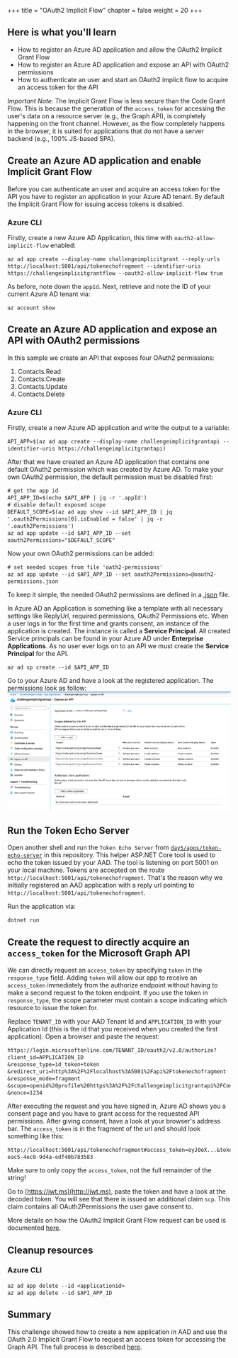 +++
title = "OAuth2 Implicit Flow"
chapter = false
weight = 20
+++

## Here is what you'll learn

- How to register an Azure AD application and allow the OAuth2 Implicit Grant Flow
- How to register an Azure AD application and expose an API with OAuth2 permissions
- How to authenticate an user and start an OAuth2 implicit flow to acquire an access token for the API

*Important Note:*
The Implicit Grant Flow is less secure than the Code Grant Flow. This is because the generation of the `access_token` for accessing the user's data on a resource server (e.g., the Graph API), is completely happening on the front channel. However, as the flow completely happens in the browser, it is suited for applications that do not have a server backend (e.g., 100% JS-based SPA). 

## Create an Azure AD application and enable Implicit Grant Flow

Before you can authenticate an user and acquire an access token for the API you have to register an application in your Azure AD tenant. 
By default the Implicit Grant Flow for issuing access tokens is disabled.

### Azure CLI

Firstly, create a new Azure AD Application, this time with `oauth2-allow-implicit-flow` enabled:

```shell
az ad app create --display-name challengeimplicitgrant --reply-urls http://localhost:5001/api/tokenechofragment --identifier-uris https://challengeimplicitgrantflow --oauth2-allow-implicit-flow true
```

As before, note down the `appId`. Next, retrieve and note the ID of your current Azure AD tenant via:

```shell
az account show 
```

## Create an Azure AD application and expose an API with OAuth2 permissions

In this sample we create an API that exposes four OAuth2 permissions:
1. Contacts.Read
2. Contacts.Create
3. Contacts.Update
4. Contacts.Delete

### Azure CLI

Firstly, create a new Azure AD application and write the output to a variable:
```Shell
API_APP=$(az ad app create --display-name challengeimplicitgrantapi --identifier-uris https://challengeimplicitgrantapi)
``` 

After that we have created an Azure AD application that contains one default OAuth2 permission which was created by Azure AD.
To make your own OAuth2 permission, the default permission must be disabled first:
```shell
# get the app id
API_APP_ID=$(echo $API_APP | jq -r '.appId')
# disable default exposed scope
DEFAULT_SCOPE=$(az ad app show --id $API_APP_ID | jq '.oauth2Permissions[0].isEnabled = false' | jq -r '.oauth2Permissions')
az ad app update --id $API_APP_ID --set oauth2Permissions="$DEFAULT_SCOPE"
```
Now your own OAuth2 permissions can be added:
```shell
# set needed scopes from file 'oath2-permissions'
az ad app update --id $API_APP_ID --set oauth2Permissions=@oauth2-permissions.json
```
To keep it simple, the needed OAuth2 permissions are defined in a [.json](oauth2-permissions.json) file.

In Azure AD an Application is something like a template with all necessary settings like ReplyUrl, required permissions, OAuth2 Permissions etc.
When a user logs in for the first time and grants consent, an instance of the application is created. The instance is called a __Service Principal__.
All created Service principals can be found in your Azure AD under __Enterprise Applications__.
As no user ever logs on to an API we must create the __Service Principal__ for the API.

```shell
az ad sp create --id $API_APP_ID
```

Go to your Azure AD and have a look at the registered application. The permissions look as follow:
![API Permissions](../img/api-premissions.png)

## Run the Token Echo Server

Open another shell and run the `Token Echo Server` from [`day5/apps/token-echo-server`](../apps/token-echo-server) in this repository. This helper ASP.NET Core tool is used to echo the token issued by your AAD. The tool is listening on port 5001 on your local machine. Tokens are accepted on the route `http://localhost:5001/api/tokenechofragment`. That's the reason why we initially registered an AAD application with a reply url pointing to `http://localhost:5001/api/tokenechofragment`.

Run the application via:

```
dotnet run
```

## Create the request to directly acquire an `access_token` for the Microsoft Graph API

We can directly request an `access_token` by specifying `token` in the `response_type` field. Adding `token` will allow our app to receive an `access_token` immediately from the authorize endpoint without having to make a second request to the token endpoint. If you use the token in `response_type`, the scope parameter must contain a scope indicating which resource to issue the token for.

Replace `TENANT_ID` with your AAD Tenant Id and `APPLICATION_ID` with your Application Id (this is the id that you received when you created the first application). Open a browser and paste the request:

```HTTP
https://login.microsoftonline.com/TENANT_ID/oauth2/v2.0/authorize?
client_id=APPLICATION_ID
&response_type=id_token+token
&redirect_uri=http%3A%2F%2Flocalhost%3A5001%2Fapi%2Ftokenechofragment
&response_mode=fragment
&scope=openid%20profile%20https%3A%2F%2Fchallengeimplicitgrantapi%2FContacts.Read%20https%3A%2F%2Fchallengeimplicitgrantapi%2FContacts.Create%20https%3A%2F%2Fchallengeimplicitgrantapi%2FContacts.Update%20https%3A%2F%2Fchallengeimplicitgrantapi%2FContacts.Delete
&nonce=1234
```

After executing the request and you have signed in, Azure AD shows you a consent page and you have to grant access for the requested API permissions.
After giving consent, have a look at your browser's address bar. The `access_token` is in the fragment of the url and should look something like this:

```
http://localhost:5001/api/tokenechofragment#access_token=eyJ0eX...&token_type=Bearer&expires_in=3599&scope=openid+profile+User.Read+email&id_token=eyJ0eXAiOi...&session_state=0f76c823-eac5-4ec0-9d4a-edf40b783583
```

Make sure to only copy the `access_token`, not the full remainder of the string!

Go to [https://jwt.ms](http://jwt.ms), paste the token and have a look at the decoded token. You will see that there is issued an additional claim `scp`. This claim contains all OAuth2Permissions the user gave consent to.

More details on how the OAuth2 Implicit Grant Flow request can be used is documented [here](https://docs.microsoft.com/en-us/azure/active-directory/develop/v2-oauth2-implicit-grant-flow#send-the-sign-in-request).

## Cleanup resources

### Azure CLI

```shell
az ad app delete --id <applicationid>
az ad app delete --id $API_APP_ID
```

## Summary

This challenge showed how to create a new application in AAD and use the OAuth 2.0 Implicit Grant Flow to request an access token for accessing the Graph API. The full process is described [here](https://docs.microsoft.com/en-us/azure/active-directory/develop/v2-oauth2-implicit-grant-flow).